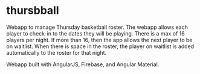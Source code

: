 # thursbball

Webapp to manage Thursday basketball roster.  The webapp allows each player to check-in to the dates they will be playing.  There is a max of 16 players per night.  If more than 16, then the app allows the next player to be on waitlist.  When there is space in the roster, the player on waitlist is added automatically to the roster for that night.

Webapp built with AngularJS, Firebase, and Angular Material.